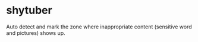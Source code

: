 # shytuber
Auto detect and mark the zone where inappropriate content (sensitive word and pictures) shows up.
